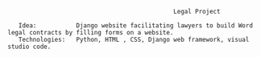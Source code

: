                                                   Legal Project
                                                  
       Idea:           Django website facilitating lawyers to build Word legal contracts by filling forms on a website.
       Technologies:   Python, HTML , CSS, Django web framework, visual studio code.

